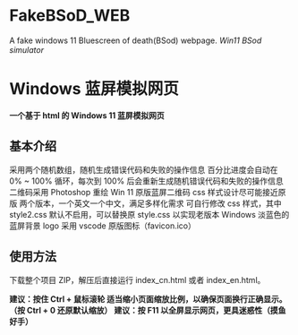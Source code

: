 # FakeBSoD_WEB
A fake windows 11 Bluescreen of death(BSod) webpage.
_Win11 BSod simulator_

# Windows 蓝屏模拟网页

**一个基于 html 的 Windows 11 蓝屏模拟网页**

## 基本介绍

采用两个随机数组，随机生成错误代码和失败的操作信息
百分比进度会自动在 0% ~ 100% 循环，每次到 100% 后会重新生成随机错误代码和失败的操作信息
二维码采用 Photoshop 重绘 Win 11 原版蓝屏二维码
css 样式设计尽可能接近原版
两个版本，一个英文一个中文，满足多样化需求
可自行修改 css 样式，其中 style2.css 默认不启用，可以替换原 style.css 以实现老版本 Windows 淡蓝色的蓝屏背景
logo 采用 vscode 原版图标（favicon.ico）

## 使用方法

下载整个项目 ZIP，解压后直接运行 index_cn.html 或者 index_en.html。

**建议：按住 Ctrl + 鼠标滚轮 适当缩小页面缩放比例，以确保页面换行正确显示。（按 Ctrl + 0 还原默认缩放）**
**建议：按 F11 以全屏显示网页，更具迷惑性（摸鱼好手）**

